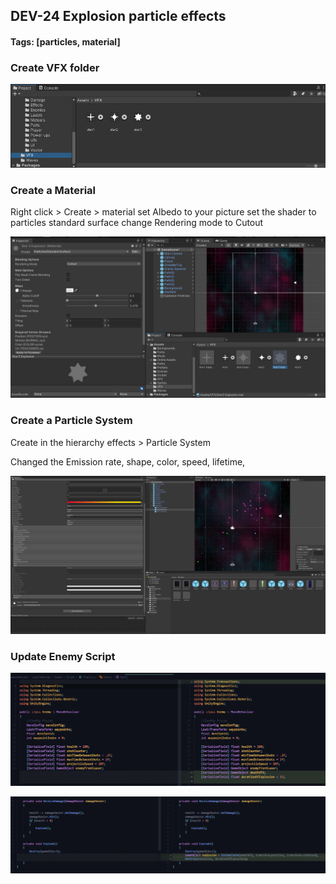 ## DEV-24 Explosion particle effects
#### Tags: [particles, material]

### Create VFX folder

![](../images/DEV-24-A.png)

### Create a Material

Right click > Create > material
set Albedo to your picture
set the shader to particles standard surface
change Rendering mode to Cutout

![](../images/DEV-24-B.png)

### Create a Particle System

Create in the hierarchy
effects > Particle System

Changed the Emission rate, shape, color, speed, lifetime, 

![](../images/DEV-24-C.png)

### Update Enemy Script

![](../images/DEV-24-D.png)

![](../images/DEV-24-E.png)